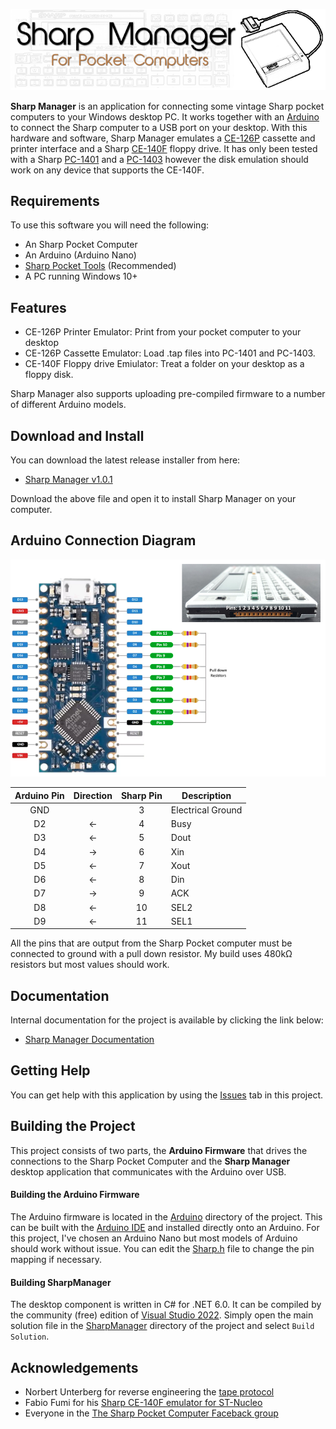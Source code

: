 ![](docs/images/SharpManagerBanner.png)

**Sharp Manager** is an application for connecting some vintage Sharp pocket computers to your Windows desktop PC.  It works together with an [Arduino](https://store.arduino.cc/pages/nano-family) to connect the Sharp computer to a USB port on your desktop.  With this hardware and software, Sharp Manager emulates a [CE-126P](http://pocket.free.fr/html/sharp/ce-126p_e.html) cassette and printer interface and a Sharp [CE-140F](http://pocket.free.fr/html/sharp/ce-140f_e.html) floppy drive.  It has only been tested with a Sharp [PC-1401](http://pocket.free.fr/html/sharp/pc-1401_e.html) and a [PC-1403](http://pocket.free.fr/html/sharp/pc-1401_e.html) however the disk emulation should work on any device that supports the CE-140F.

## Requirements

To use this software you will need the following:

* An Sharp Pocket Computer
* An Arduino (Arduino Nano)
* [Sharp Pocket Tools](http://pocket.free.fr/html/soft/pocket-tools_e.html) (Recommended)
* A PC running Windows 10+

## Features

* CE-126P Printer Emulator: Print from your pocket computer to your desktop
* CE-126P Cassette Emulator: Load .tap files into PC-1401 and PC-1403.
* CE-140F Floppy drive Emiulator: Treat a folder on your desktop as a floppy disk.
  
Sharp Manager also supports uploading pre-compiled firmware to a number of different Arduino models.

## Download and Install

You can download the latest release installer from here:

* [Sharp Manager v1.0.1](https://github.com/codaris/SharpManager/releases/download/v1.0.1/SharpManager.msi)

Download the above file and open it to install Sharp Manager on your computer.

## Arduino Connection Diagram

![](docs/images/SharpMangerNanoConnect.png)

| Arduino Pin | Direction | Sharp Pin | Description       | 
|:-----------:|:---------:|:---------:|-------------------|
|     GND     |           |     3     | Electrical Ground |
|      D2     |   &larr;  |     4     | Busy              |
|      D3     |   &larr;  |     5     | Dout              |
|      D4     |   &rarr;  |     6     | Xin               |
|      D5     |   &larr;  |     7     | Xout              |
|      D6     |   &larr;  |     8     | Din               |
|      D7     |   &rarr;  |     9     | ACK               |
|      D8     |   &larr;  |     10    | SEL2              |
|      D9     |   &larr;  |     11    | SEL1              |

All the pins that are output from the Sharp Pocket computer must be connected to ground with a pull down resistor.  My build uses
480k&#8486; resistors but most values should work.  

## Documentation

Internal documentation for the project is available by clicking the link below:

* [Sharp Manager Documentation](https://codaris.github.io/SharpManager/)

## Getting Help

You can get help with this application by using the [Issues](https://github.com/codaris/SharpManager/issues) tab in this project.

## Building the Project

This project consists of two parts, the **Arduino Firmware** that drives the connections to the Sharp Pocket Computer and the **Sharp Manager** desktop application that communicates with the Arduino over USB. 

#### Building the Arduino Firmware

The Arduino firmware is located in the [Arduino](https://github.com/codaris/SharpManager/tree/main/Arduino) directory of the project.  This can be built with the [Arduino IDE](https://www.arduino.cc/en/software) and installed directly onto an Arduino.  For this project, I've chosen an Arduino Nano but most models of Arduino should work without issue.  You can edit the [Sharp.h](https://github.com/codaris/PofoManager/blob/main/Arduino/Sharp.h) file to change the pin mapping if necessary.

#### Building SharpManager

The desktop component is written in C# for .NET 6.0.  It can be compiled by the community (free) edition of [Visual Studio 2022](https://visualstudio.microsoft.com/vs/community/).  Simply open the main solution file in the [SharpManager](https://github.com/codaris/PofoManager/tree/main/SharpManager) directory of the project and select `Build Solution`.

## Acknowledgements

* Norbert Unterberg for reverse engineering the [tape protocol](https://edgar-pue.tripod.com/sharp/files/bigpc/sharplink.html)
* Fabio Fumi for his [Sharp CE-140F emulator for ST-Nucleo](https://github.com/ffxx68/Sharp_ce140f_emul)
* Everyone in the [The Sharp Pocket Computer Faceback group](https://www.facebook.com/groups/sharppc/)
